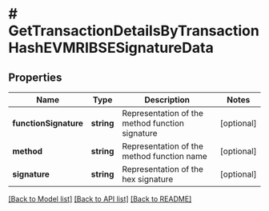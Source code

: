 # # GetTransactionDetailsByTransactionHashEVMRIBSESignatureData

## Properties

Name | Type | Description | Notes
------------ | ------------- | ------------- | -------------
**functionSignature** | **string** | Representation of the method function signature | [optional]
**method** | **string** | Representation of the method function name | [optional]
**signature** | **string** | Representation of the hex signature | [optional]

[[Back to Model list]](../../README.md#models) [[Back to API list]](../../README.md#endpoints) [[Back to README]](../../README.md)
